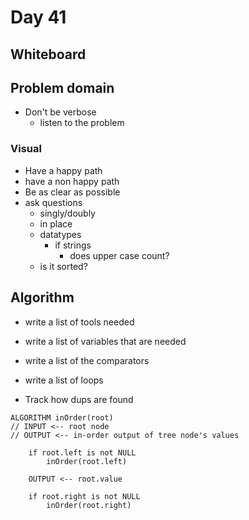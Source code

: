 # Day 41

## Whiteboard
## Problem domain
- Don't be verbose
    - listen to the problem

### Visual
- Have a happy path
- have a non happy path
- Be as clear as possible
- ask questions
    - singly/doubly
    - in place
    - datatypes
        - if strings
            - does upper case count?
    -  is it sorted?

## Algorithm
- write a list of tools needed
- write a list of variables that are needed
- write a list of the comparators
- write a list of loops

- Track how dups are found

```
ALGORITHM inOrder(root)
// INPUT <-- root node
// OUTPUT <-- in-order output of tree node's values

    if root.left is not NULL
        inOrder(root.left)

    OUTPUT <-- root.value

    if root.right is not NULL
        inOrder(root.right)
```